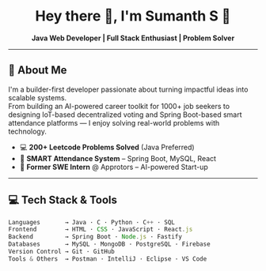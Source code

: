 <h1 align="center">Hey there 👋, I'm Sumanth S 🚀</h1>
<p align="center">
  <b>Java Web Developer | Full Stack Enthusiast | Problem Solver</b>  
</p>

---

## 🧠 About Me

I'm a builder-first developer passionate about turning impactful ideas into scalable systems.  
From building an AI-powered career toolkit for 1000+ job seekers to designing IoT-based decentralized voting and Spring Boot-based smart attendance platforms — I enjoy solving real-world problems with technology.

- 💻 **200+ Leetcode Problems Solved** (Java Preferred)  
- 📱 **SMART Attendance System** – Spring Boot, MySQL, React  
- 🤖 **Former SWE Intern** @ Approtors – AI-powered Start-up  

---

## 💻 Tech Stack & Tools

```ts
Languages       → Java · C · Python · C++ · SQL  
Frontend        → HTML · CSS · JavaScript · React.js  
Backend         → Spring Boot · Node.js · Fastify  
Databases       → MySQL · MongoDB · PostgreSQL · Firebase  
Version Control → Git · GitHub  
Tools & Others  → Postman · IntelliJ · Eclipse · VS Code  
